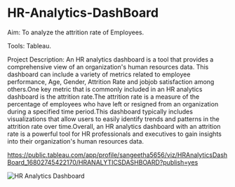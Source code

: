 # HR-Analytics-DashBoard


Aim:
   To analyze the attrition rate of Employees.
 
 
Tools:
    Tableau.
  
  
Project Description:
    An HR analytics dashboard is a tool that provides a comprehensive view of an organization's human resources data. This dashboard can include a variety of metrics related to employee performance, Age, Gender, Attrition Rate and jobjob satisfaction among others.One key metric that is commonly included in an HR analytics dashboard is the attrition rate.The attrition rate is a measure of the percentage of employees who have left or resigned from an organization during a specified time period.This dashboard typically includes visualizations that allow users to easily identify trends and patterns in the attrition rate over time.Overall, an HR analytics dashboard with an attrition rate is a powerful tool for HR professionals and executives to gain insights into their organization's human resources data. 
  
  
  
  https://public.tableau.com/app/profile/sangeetha5656/viz/HRAnalyticsDashBoard_16802745422170/HRANALYTICSDASHBOARD?publish=yes

![HR Analytics Dashboard](https://user-images.githubusercontent.com/126981936/229379889-2fa6d72f-8f9d-410a-8bb4-2a73082421d1.jpg)
